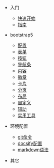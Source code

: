 <!-- docs/_sidebar.md -->

* 入门

	* [快速开始](README.md)
	* [指南](/)

* bootstrap5
	* [配置](bootstrap5/setting.md)
	* [表单](bootstrap5/form.md)
	* [按钮](bootstrap5/btn.md)
	* [导航条](bootstrap5/nav.md)
	* [内容](bootstrap5/content.md)
	* [徽章](bootstrap5/badge.md)
	* [卡片](bootstrap5/card.md)
	* [分页](bootstrap5/pagination.md)
	* [布局](bootstrap5/layout.md)
	* [自定义](bootstrap5/diy.md)
	* [辅助](bootstrap5/helpers.md)
	* [实用工具](bootstrap5/utilities.md)

* 环境配置
	* [git命令](service/git.md)
	* [docsify配置](service/docsify.md)
	* [markdown语法](service/markdown.md)

* 其它